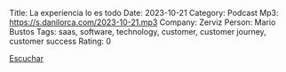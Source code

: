 Title: La experiencia lo es todo
Date: 2023-10-21
Category: Podcast
Mp3: https://s.danilorca.com/2023-10-21.mp3
Company: Zerviz
Person: Mario Bustos
Tags: saas, software, technology, customer, customer journey, customer success
Rating: 0

<a href="https://s.danilorca.com/2023-10-21.mp3" type="audio/mpeg">
Escuchar
</a>

